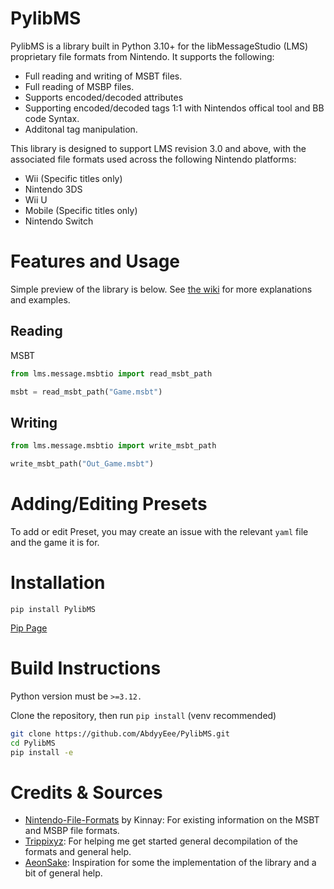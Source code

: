 # PylibMS
PylibMS is a library built in Python 3.10+ for the libMessageStudio (LMS) proprietary file formats from Nintendo. It supports the following:

* Full reading and writing of MSBT files.
* Full reading of MSBP files.
* Supports encoded/decoded attributes
* Supporting encoded/decoded tags 1:1 with Nintendos offical tool and BB code Syntax.
* Additonal tag manipulation.

This library is designed to support LMS revision 3.0 and above, with the associated file formats used across the following Nintendo platforms:
* Wii (Specific titles only)
* Nintendo 3DS
* Wii U
* Mobile (Specific titles only)
* Nintendo Switch

# Features and Usage
Simple preview of the library is below. See [the wiki](https://github.com/AbdyyEee/PylibMS/wiki) for more explanations and examples.
## Reading 
MSBT
```py
from lms.message.msbtio import read_msbt_path

msbt = read_msbt_path("Game.msbt")
```
## Writing 
```py
from lms.message.msbtio import write_msbt_path

write_msbt_path("Out_Game.msbt")
```
# Adding/Editing Presets
To add or edit Preset, you may create an issue with the relevant `yaml` file and the game it is for. 

# Installation
```
pip install PylibMS
```
[Pip Page](https://pypi.org/project/PyLibMS/0.6/)

# Build Instructions
Python version must be `>=3.12.`

Clone the repository, then run `pip install` (venv recommended)
```bash
git clone https://github.com/AbdyyEee/PylibMS.git
cd PylibMS
pip install -e 
```

# Credits & Sources
* [Nintendo-File-Formats](https://nintendo-formats.com) by Kinnay: For existing information on the MSBT and MSBP file formats.
* [Trippixyz](https://github.com/Trippixyz): For helping me get started general decompilation of the formats and general help.
* [AeonSake](https://github.com/AeonSake): Inspiration for some the implementation of the library and a bit of general help.
